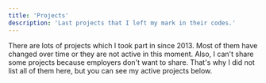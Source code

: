 ```yaml
---
title: 'Projects'
description: 'Last projects that I left my mark in their codes.'
---
```


There are lots of projects which I took part in since 2013. Most of them have changed over time or they are not active
in this moment. Also, I can't share some projects because employers don't want to share. That's why I did not list all
of them here, but you can see my active projects below.

